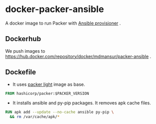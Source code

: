# docker-packer-ansible
A docker image to run Packer with [Ansible provisioner](https://www.packer.io/docs/provisioners/ansible/ansible) .

## Dockerhub

We push images to https://hub.docker.com/repository/docker/mdmansur/packer-ansible .

## Dockefile

- It uses [packer light](https://hub.docker.com/r/hashicorp/packer) image as base.

```dockerfile
FROM hashicorp/packer:$PACKER_VERSION
```
- It installs ansible and py-pip packages. It removes apk cache files.

```dockerfile
RUN apk add --update --no-cache ansible py-pip \
  && rm /var/cache/apk/*
```
